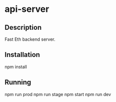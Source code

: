 # api-server

## Description
Fast Eth backend server.

## Installation
npm install

## Running
npm run prod
npm run stage
npm start
npm run dev
